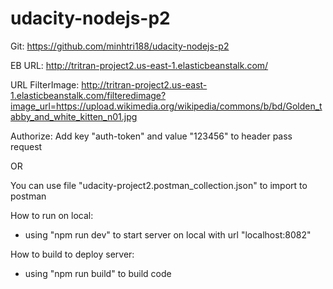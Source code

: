 # udacity-nodejs-p2

Git: https://github.com/minhtri188/udacity-nodejs-p2

EB URL: http://tritran-project2.us-east-1.elasticbeanstalk.com/

URL FilterImage: http://tritran-project2.us-east-1.elasticbeanstalk.com/filteredimage?image_url=https://upload.wikimedia.org/wikipedia/commons/b/bd/Golden_tabby_and_white_kitten_n01.jpg

Authorize:
Add key "auth-token" and value "123456" to header pass request

OR

You can use file "udacity-project2.postman_collection.json" to import to postman


How to run on local:
 - using "npm run dev" to start server on local with url "localhost:8082"

How to build to deploy server:
 - using "npm run build" to build code
